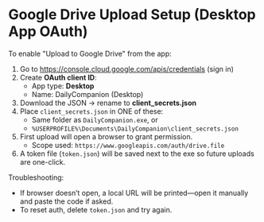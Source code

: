 # Google Drive Upload Setup (Desktop App OAuth)

To enable "Upload to Google Drive" from the app:

1) Go to https://console.cloud.google.com/apis/credentials (sign in)
2) Create **OAuth client ID**:
   - App type: **Desktop**
   - Name: DailyCompanion (Desktop)
3) Download the JSON → rename to **client_secrets.json**
4) Place `client_secrets.json` in ONE of these:
   - Same folder as `DailyCompanion.exe`, or
   - `%USERPROFILE%\Documents\DailyCompanion\client_secrets.json`
5) First upload will open a browser to grant permission.
   - Scope used: `https://www.googleapis.com/auth/drive.file`
6) A token file (`token.json`) will be saved next to the exe so future uploads are one-click.

Troubleshooting:
- If browser doesn’t open, a local URL will be printed—open it manually and paste the code if asked.
- To reset auth, delete `token.json` and try again.
